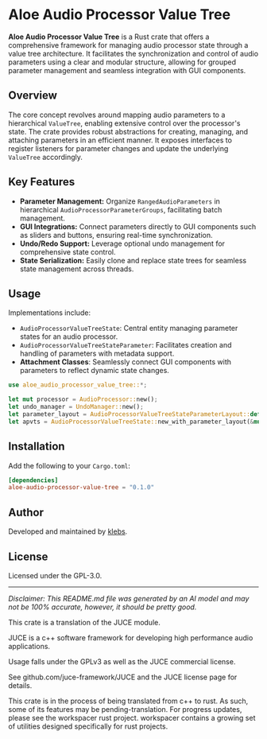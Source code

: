 # Aloe Audio Processor Value Tree

**Aloe Audio Processor Value Tree** is a Rust crate that offers a comprehensive framework for managing audio processor state through a value tree architecture. It facilitates the synchronization and control of audio parameters using a clear and modular structure, allowing for grouped parameter management and seamless integration with GUI components.

## Overview

The core concept revolves around mapping audio parameters to a hierarchical `ValueTree`, enabling extensive control over the processor's state. The crate provides robust abstractions for creating, managing, and attaching parameters in an efficient manner. It exposes interfaces to register listeners for parameter changes and update the underlying `ValueTree` accordingly.

## Key Features

- **Parameter Management:** Organize `RangedAudioParameters` in hierarchical `AudioProcessorParameterGroups`, facilitating batch management.
- **GUI Integrations:** Connect parameters directly to GUI components such as sliders and buttons, ensuring real-time synchronization.
- **Undo/Redo Support:** Leverage optional undo management for comprehensive state control.
- **State Serialization:** Easily clone and replace state trees for seamless state management across threads.

## Usage

Implementations include:

- `AudioProcessorValueTreeState`: Central entity managing parameter states for an audio processor.
- `AudioProcessorValueTreeStateParameter`: Facilitates creation and handling of parameters with metadata support.
- **Attachment Classes**: Seamlessly connect GUI components with parameters to reflect dynamic state changes.

```rust
use aloe_audio_processor_value_tree::*;

let mut processor = AudioProcessor::new();
let undo_manager = UndoManager::new();
let parameter_layout = AudioProcessorValueTreeStateParameterLayout::default();
let apvts = AudioProcessorValueTreeState::new_with_parameter_layout(&mut processor, &undo_manager, "PARAMETERS", parameter_layout);
```

## Installation

Add the following to your `Cargo.toml`:

```toml
[dependencies]
aloe-audio-processor-value-tree = "0.1.0"
```

## Author

Developed and maintained by [klebs](https://github.com/klebs6).

## License

Licensed under the GPL-3.0.

---

*Disclaimer: This README.md file was generated by an AI model and may not be 100% accurate, however, it should be pretty good.*

This crate is a translation of the JUCE module.

JUCE is a c++ software framework for developing high performance audio applications.

Usage falls under the GPLv3 as well as the JUCE commercial license.

See github.com/juce-framework/JUCE and the JUCE license page for details.

This crate is in the process of being translated from c++ to rust. As such, some of its features may be pending-translation. For progress updates, please see the workspacer rust project. workspacer contains a growing set of utilities designed specifically for rust projects.
